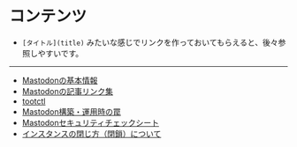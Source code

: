 <!-- TITLE: Mastodon関連 -->
<!-- SUBTITLE: Mastodonに関するあれこれ -->

# コンテンツ
* `[タイトル](title)` みたいな感じでリンクを作っておいてもらえると、後々参照しやすいです。

----

* [Mastodonの基本情報](/mastodon/basic)
* [Mastodonの記事リンク集](/mastodon/links)
* [tootctl](/mastodon/tootctl)
* [Mastodon構築・運用時の罠](/mastodon/traps)
* [Mastodonセキュリティチェックシート](/mastodon/security-checksheet)
* [インスタンスの閉じ方（閉鎖）について](/mastodon/instance-close)